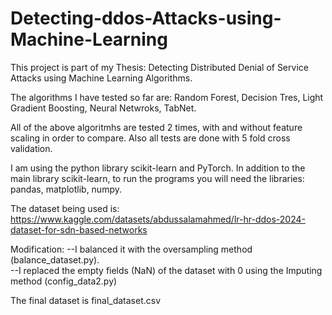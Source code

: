 # Detecting-ddos-Attacks-using-Machine-Learning

This project is part of my Thesis: Detecting Distributed Denial of Service Attacks using Machine Learning Algorithms.

The algorithms I have tested so far are: Random Forest, Decision Tres, Light Gradient Boosting, Neural Netwroks, TabNet.

All of the above algoritmhs are tested 2 times, with and without feature scaling in order to compare. Also all tests are done with 5 fold cross validation.

I am using the python library scikit-learn and PyTorch.
In addition to the main library scikit-learn, to run the programs you will need the libraries: pandas, matplotlib, numpy.

The dataset being used is: https://www.kaggle.com/datasets/abdussalamahmed/lr-hr-ddos-2024-dataset-for-sdn-based-networks

Modification:
--I balanced it with the oversampling method (balance_dataset.py).	
--I replaced the empty fields (NaN) of the dataset with 0 using the Imputing method (config_data2.py)

The final dataset is final_dataset.csv
